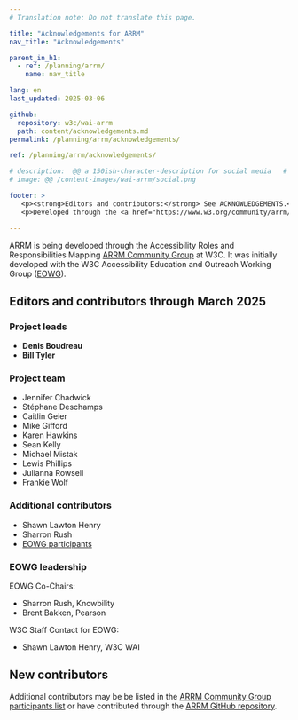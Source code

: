 ```yaml
---
# Translation note: Do not translate this page.

title: "Acknowledgements for ARRM"
nav_title: "Acknowledgements"

parent_in_h1:
  - ref: /planning/arrm/
    name: nav_title

lang: en
last_updated: 2025-03-06

github:
  repository: w3c/wai-arrm
  path: content/acknowledgements.md 
permalink: /planning/arrm/acknowledgements/

ref: /planning/arrm/acknowledgements/

# description:  @@ a 150ish-character-description for social media   # translate the description
# image: @@ /content-images/wai-arrm/social.png

footer: > 
   <p><strong>Editors and contributors:</strong> See ACKNOWLEDGEMENTS.</p>
   <p>Developed through the <a href="https://www.w3.org/community/arrm/">Accessibility Roles and Responsibilities Mapping (ARRM) Community Group</a> at W3C. Initially developed with the Accessibility Education and Outreach Working Group (<a href="https://www.w3.org/WAI/about/groups/eowg/">EOWG</a>).</p>

---
```


ARRM is being developed through the Accessibility Roles and Responsibilities Mapping [ARRM Community Group](https://www.w3.org/community/arrm/) at W3C. It was initially developed with the W3C Accessibility Education and Outreach Working Group ([EOWG](https://www.w3.org/WAI/about/groups/eowg/)).

## Editors and contributors through March 2025

### Project leads

* **Denis Boudreau**
* **Bill Tyler**

### Project team

* Jennifer Chadwick
* Stéphane Deschamps
* Caitlin Geier
* Mike Gifford
* Karen Hawkins
* Sean Kelly
* Michael Mistak
* Lewis Phillips
* Julianna Rowsell
* Frankie Wolf

### Additional contributors

* Shawn Lawton Henry
* Sharron Rush
* [EOWG participants](https://www.w3.org/groups/wg/eowg/former-participants/)

### EOWG leadership

EOWG Co-Chairs:
* Sharron Rush, Knowbility
* Brent Bakken, Pearson

W3C Staff Contact for EOWG:
* Shawn Lawton Henry, W3C WAI

## New contributors

Additional contributors may be be listed in the [ARRM Community Group participants list](https://www.w3.org/groups/cg/arrm/participants/) or have contributed through the [ARRM GitHub repository](https://github.com/w3c/wai-arrm).
